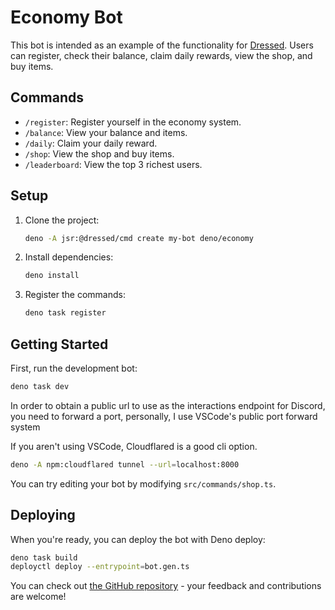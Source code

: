# Economy Bot

This bot is intended as an example of the functionality for
[Dressed](https://dressed.vercel.app). Users can register, check their balance,
claim daily rewards, view the shop, and buy items.

## Commands

- `/register`: Register yourself in the economy system.
- `/balance`: View your balance and items.
- `/daily`: Claim your daily reward.
- `/shop`: View the shop and buy items.
- `/leaderboard`: View the top 3 richest users.

## Setup

1. Clone the project:
   ```sh
   deno -A jsr:@dressed/cmd create my-bot deno/economy
   ```

2. Install dependencies:
   ```sh
   deno install
   ```

3. Register the commands:
   ```sh
   deno task register
   ```

## Getting Started

First, run the development bot:

```sh
deno task dev
```

In order to obtain a public url to use as the interactions endpoint for Discord,
you need to forward a port, personally, I use VSCode's public port forward
system

If you aren't using VSCode, Cloudflared is a good cli option.

```sh
deno -A npm:cloudflared tunnel --url=localhost:8000
```

You can try editing your bot by modifying `src/commands/shop.ts`.

## Deploying

When you're ready, you can deploy the bot with Deno deploy:

```sh
deno task build
deployctl deploy --entrypoint=bot.gen.ts
```

You can check out
[the GitHub repository](https://github.com/inbestigator/dressed) - your feedback
and contributions are welcome!
